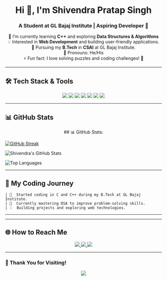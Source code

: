 <h1 align="center">Hi 👋, I'm Shivendra Pratap Singh</h1>
<h3 align="center">A Student at GL Bajaj Institute | Aspiring Developer 🚀</h3>

<p align="center">
  🌱 I’m currently learning <b>C++</b> and exploring <b>Data Structures & Algorithms</b><br>
  💡 Interested in <b>Web Development</b> and building user-friendly applications.<br>
  💼 Pursuing my <b>B.Tech</b> in <b>CSAI</b> at GL Bajaj Institute.<br>
  🙂 Pronouns: He/His<br>
  ⚡ Fun fact: I love solving puzzles and coding challenges! 💼
</p>

---

## 🛠 **Tech Stack & Tools**
<p align="center">
  <img src="https://img.shields.io/badge/C%20-00599C?style=flat-square&logo=c&logoColor=white" />
  <img src="https://img.shields.io/badge/C++-00599C?style=flat-square&logo=c%2B%2B&logoColor=white" />
  <img src="https://img.shields.io/badge/HTML5-E34F26?style=flat-square&logo=html5&logoColor=white" />
  <img src="https://img.shields.io/badge/CSS3-1572B6?style=flat-square&logo=css3&logoColor=white" />
  <img src="https://img.shields.io/badge/JavaScript-323330?style=flat-square&logo=javascript&logoColor=F7DF1E" />
  <img src="https://img.shields.io/badge/Python-3776AB?style=flat-square&logo=python&logoColor=white" />
  <img src="https://img.shields.io/badge/Netlify-00C7B7?style=flat-square&logo=netlify&logoColor=white" />
</p>

---

## 📊 **GitHub Stats**
<p align="center">
  ## 📊 GitHub Stats:

[![GitHub Streak](https://nirzak-streak-stats.vercel.app?user=shibbu0001&theme=dark)](https://git.io/streak-stats)

![Shivendra's GitHub Stats](https://github-readme-stats.vercel.app/api?username=shibbu0001&show_icons=true&theme=dark&count_private=true)

![Top Languages](https://github-readme-stats.vercel.app/api/top-langs/?username=shibbu0001&layout=compact&theme=dark)
</p>

---

## 🚀 **My Coding Journey**
```plaintext
| 📆  Started coding in C and C++ during my B.Tech at GL Bajaj Institute.
| 🚀  Currently mastering DSA to improve problem-solving skills.
| 💡  Building projects and exploring web technologies.
```

---


<!--START_SECTION:activity-->
 
<!--END_SECTION:activity-->

---

## 🌐 **How to Reach Me**
<p align="center">
<p align="center"> <a href="https://www.instagram.com/shibbu_001/" target="_blank"> <img src="https://img.shields.io/badge/Instagram-E4405F?style=for-the-badge&logo=instagram&logoColor=white" /> </a> <a href="mailto:shibbupgl@gmail.com"> <img src="https://img.shields.io/badge/Email-D14836?style=for-the-badge&logo=gmail&logoColor=white" /> </a> <a href="https://www.linkedin.com/in/shibbu0001/" target="_blank"> <img src="https://img.shields.io/badge/LinkedIn-0077B5?style=for-the-badge&logo=linkedin&logoColor=white" /> </a> </p>
</p>

---

### 🎉 **Thank You for Visiting!**  
<p align="center">  
  <img src="https://readme-typing-svg.herokuapp.com?font=Fira+Code&size=20&duration=2000&pause=500&color=00FF00&background=1A1B27&center=true&vCenter=true&width=500&lines=Keep+Learning+%26+Keep+Growing;Happy+Coding+%F0%9F%92%BB" />
</p>
